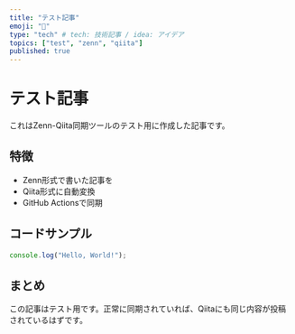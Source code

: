 ```yaml
---
title: "テスト記事"
emoji: "📝"
type: "tech" # tech: 技術記事 / idea: アイデア
topics: ["test", "zenn", "qiita"]
published: true
---
```


# テスト記事

これはZenn-Qiita同期ツールのテスト用に作成した記事です。

## 特徴

- Zenn形式で書いた記事を
- Qiita形式に自動変換
- GitHub Actionsで同期

## コードサンプル

```javascript
console.log("Hello, World!");
```

## まとめ

この記事はテスト用です。正常に同期されていれば、Qiitaにも同じ内容が投稿されているはずです。 